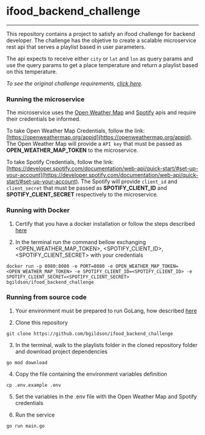 # ifood_backend_challenge
---

This repository contains a project to satisfy an ifood challenge for backend developer. The challenge has the objetive to create a scalable microservice rest api that serves a playlist based in user parameters.

The api expects to receive either `city` or `lat` and `lon` as query params and use the query params to get a place temperature and return a playlist based on this temperature.

_To see the original challenge requirements, [click here](CHALLENGE.md)._

### Running the microservice

The microservice uses the [Open Weather Map](https://openweathermap.org/api) and [Spotify](https://developer.spotify.com/documentation/web-api/quick-start/) apis and require their credentials be informed.

To take Open Weather Map Credentials, follow the link: [https://openweathermap.org/appid](https://openweathermap.org/appid). The Open Weather Map will provide a `API key` that must be passed as **OPEN_WEATHER_MAP_TOKEN** to the microservice.

To take Spotify Credentials, follow the link: [https://developer.spotify.com/documentation/web-api/quick-start/#set-up-your-account](https://developer.spotify.com/documentation/web-api/quick-start/#set-up-your-account). The Spotify will provide `client_id` and `client_secret` that must be passed as **SPOTIFY_CLIENT_ID** and **SPOTIFY_CLIENT_SECRET** respectively to the microservice.

### Running with Docker

1. Certify that you have a docker installation or follow the steps described [here](https://docs.docker.com/get-docker/)

2. In the terminal run the command bellow exchanging <OPEN_WEATHER_MAP_TOKEN>, <SPOTIFY_CLIENT_ID>, <SPOTIFY_CLIENT_SECRET> with your credentials
```
docker run -p 8080:8080 -e PORT=8080 -e OPEN_WEATHER_MAP_TOKEN=<OPEN_WEATHER_MAP_TOKEN> -e SPOTIFY_CLIENT_ID=<SPOTIFY_CLIENT_ID> -e SPOTIFY_CLIENT_SECRET=<SPOTIFY_CLIENT_SECRET> bgildson/ifood_backend_challenge
```

### Running from source code

1. Your environment must be prepared to run GoLang, how described [here](https://golang.org/doc/install)

2. Clone this repository
```
git clone https://github.com/bgildson/ifood_backend_challenge
```

3. In the terminal, walk to the playlists folder in the cloned repository folder and download project dependencies
```
go mod download
```

4. Copy the file containing the environment variables definition
```
cp .env.example .env
```

5. Set the variables in the .env file with the Open Weather Map and Spotify credentials

6. Run the service
```
go run main.go
```
